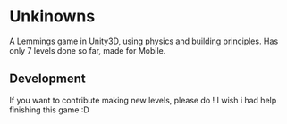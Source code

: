 # Unkinowns

A Lemmings game in Unity3D, using physics and building principles. Has only 7 levels done so far, made for Mobile. 

## Development

If you want to contribute making new levels, please do ! I wish i had help finishing this game :D
